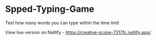 # Spped-Typing-Game
Test how many words you can type within the time limit

View live version on Netlify - https://creative-scone-7317fc.netlify.app/
